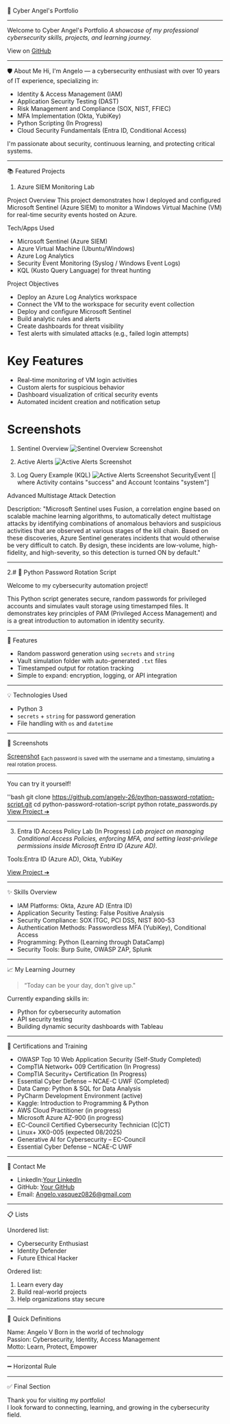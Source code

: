 
🚀 Cyber Angel's Portfolio

---

Welcome to Cyber Angel's Portfolio
_A showcase of my professional cybersecurity skills, projects, and learning journey._  

View on [GitHub](https://github.com/AngelV-26)

---

🛡️ About Me
Hi, I'm Angelo — a cybersecurity enthusiast with over 10 years of IT experience, specializing in:

- Identity & Access Management (IAM)
- Application Security Testing (DAST)
- Risk Management and Compliance (SOX, NIST, FFIEC)
- MFA Implementation (Okta, YubiKey)
- Python Scripting (In Progress)
- Cloud Security Fundamentals (Entra ID, Conditional Access)

I'm passionate about security, continuous learning, and protecting critical systems.

---

📚 Featured Projects

1. Azure SIEM Monitoring Lab

Project Overview
This project demonstrates how I deployed and configured Microsoft Sentinel (Azure SIEM) to monitor a Windows Virtual Machine (VM) for real-time security events hosted on Azure.

Tech/Apps Used
- Microsoft Sentinel (Azure SIEM)
- Azure Virtual Machine (Ubuntu/Windows)
- Azure Log Analytics
- Security Event Monitoring (Syslog / Windows Event Logs)
- KQL (Kusto Query Language) for threat hunting

Project Objectives
- Deploy an Azure Log Analytics workspace
- Connect the VM to the workspace for security event collection
- Deploy and configure Microsoft Sentinel
- Build analytic rules and alerts
- Create dashboards for threat visibility
- Test alerts with simulated attacks (e.g., failed login attempts)

# Key Features
- Real-time monitoring of VM login activities
- Custom alerts for suspicious behavior
- Dashboard visualization of critical security events
- Automated incident creation and notification setup

# Screenshots
 1. Sentinel Overview
![Sentinel Overview Screenshot](images/Sentinel_Incident_Login_Attempt.png)

2. Active Alerts
![Active Alerts Screenshot](images/Incidents.png)

3. Log Query Example (KQL)
![Active Alerts Screenshot](images/Sentinel_Analytics_rule.png)
SecurityEvent
[| where Activity contains "success" and Account !contains "system"]

Advanced Multistage Attack Detection

Description: 
"Microsoft Sentinel uses Fusion, a correlation engine based on scalable machine learning algorithms, to automatically detect multistage attacks by identifying combinations of anomalous behaviors and suspicious activities that are observed at various stages of the kill chain. Based on these discoveries, Azure Sentinel generates incidents that would otherwise be very difficult to catch. By design, these incidents are low-volume, high-fidelity, and high-severity, so this detection is turned ON by default."

---

2.# 🔐 Python Password Rotation Script

Welcome to my cybersecurity automation project!

This Python script generates secure, random passwords for privileged accounts and simulates vault storage using timestamped files. It demonstrates key principles of PAM (Privileged Access Management) and is a great introduction to automation in identity security.

---

📂 Features

- Random password generation using `secrets` and `string`
- Vault simulation folder with auto-generated `.txt` files
- Timestamped output for rotation tracking
- Simple to expand: encryption, logging, or API integration

---

💡 Technologies Used

- Python 3
- `secrets` + `string` for password generation
- File handling with `os` and `datetime`

---

📸 Screenshots

[Screenshot](screenshots/Sentinel_Incident_Login_Attempt.png)
<sub>Each password is saved with the username and a timestamp, simulating a real rotation process.</sub>

---

You can try it yourself! 

''bash
git clone https://github.com/angelv-26/python-password-rotation-script.git
cd python-password-rotation-script
python rotate_passwords.py
[View Project ➔](https://github.com/AngelV-26/python-password-rotation-script)

---

3. Entra ID Access Policy Lab (In Progress)
_Lab project on managing Conditional Access Policies, enforcing MFA, and setting least-privilege permissions inside Microsoft Entra ID (Azure AD)._  

Tools:Entra ID (Azure AD), Okta, YubiKey

[View Project ➔](WIP)

---

✨ Skills Overview

- IAM Platforms: Okta, Azure AD (Entra ID)
- Application Security Testing: False Positive Analysis
- Security Compliance: SOX ITGC, PCI DSS, NIST 800-53
- Authentication Methods: Passwordless MFA (YubiKey), Conditional Access
- Programming: Python (Learning through DataCamp)
- Security Tools: Burp Suite, OWASP ZAP, Splunk

---

 📈 My Learning Journey

> “Today can be your day, don't give up."

Currently expanding skills in:
- Python for cybersecurity automation
- API security testing
- Building dynamic security dashboards with Tableau


---

📜 Certifications and Training

- OWASP Top 10 Web Application Security (Self-Study Completed)
- CompTIA Network+ 009 Certification (In Progress)
- CompTIA Security+ Certification (In Progress)
- Essential Cyber Defense – NCAE-C UWF (Completed)
- Data Camp: Python & SQL for Data Analysis
- PyCharm Development Environment (active)
- Kaggle: Introduction to Programming & Python
- AWS Cloud Practitioner (in progress)
- Microsoft Azure AZ-900 (in progress)
- EC-Council Certified Cybersecurity Technician (C|CT)
- Linux+ XK0-005 (expected 08/2025)
- Generative AI for Cybersecurity – EC-Council
- Essential Cyber Defense – NCAE-C UWF

 

---

📝 Contact Me

- LinkedIn:[Your LinkedIn](https://www.linkedin.com/in/angelo-vasquez/)
- GitHub: [Your GitHub](https://github.com/AngelV-26/CyberAngelsPortfolio)
- Email: Angelo.vasquez0826@gmail.com

---

📋 Lists

Unordered list:
- Cybersecurity Enthusiast
- Identity Defender
- Future Ethical Hacker

Ordered list:
1. Learn every day
2. Build real-world projects
3. Help organizations stay secure

---

📖 Quick Definitions

Name: Angelo V 
Born in the world of technology  
Passion: Cybersecurity, Identity, Access Management  
Motto: Learn, Protect, Empower

---

➖ Horizontal Rule

---

✅ Final Section

Thank you for visiting my portfolio!  
I look forward to connecting, learning, and growing in the cybersecurity field.

